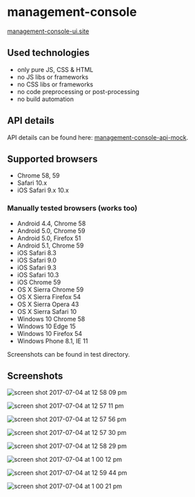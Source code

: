 # management-console
[management-console-ui.site](http://management-console-ui.site)

## Used technologies
* only pure JS, CSS & HTML
* no JS libs or frameworks
* no CSS libs or frameworks
* no code preprocessing or post-processing
* no build automation

## API details
API details can be found here: [management-console-api-mock](https://github.com/yivo/management-console-api-mock).

## Supported browsers
* Chrome 58, 59
* Safari 10.x
* iOS Safari 9.x 10.x

### Manually tested browsers (works too)
* Android 4.4, Chrome 58 
* Android 5.0, Chrome 59
* Android 5.0, Firefox 51
* Android 5.1, Chrome 59
* iOS Safari 8.3
* iOS Safari 9.0
* iOS Safari 9.3
* iOS Safari 10.3
* iOS Chrome 59
* OS X Sierra Chrome 59
* OS X Sierra Firefox 54
* OS X Sierra Opera 43
* OS X Sierra Safari 10
* Windows 10 Chrome 58
* Windows 10 Edge 15
* Windows 10 Firefox 54
* Windows Phone 8.1, IE 11

Screenshots can be found in test directory.

## Screenshots

![screen shot 2017-07-04 at 12 58 09 pm](https://user-images.githubusercontent.com/7421323/27825680-00a06056-60b9-11e7-8d52-55086e7d87e0.png)

![screen shot 2017-07-04 at 12 57 11 pm](https://user-images.githubusercontent.com/7421323/27825706-1dfcbdfc-60b9-11e7-97b8-74297959052d.png)

![screen shot 2017-07-04 at 12 57 56 pm](https://user-images.githubusercontent.com/7421323/27825722-2e7fc16a-60b9-11e7-8072-ed503a0589b0.png)

![screen shot 2017-07-04 at 12 57 30 pm](https://user-images.githubusercontent.com/7421323/27825747-48e9e74c-60b9-11e7-852c-ccf7d1888611.png)

![screen shot 2017-07-04 at 12 58 29 pm](https://user-images.githubusercontent.com/7421323/27825762-5b75da92-60b9-11e7-82d9-555d49ff768f.png)

![screen shot 2017-07-04 at 1 00 12 pm](https://user-images.githubusercontent.com/7421323/27825804-74f15f46-60b9-11e7-906d-190baf64dfd6.png)

![screen shot 2017-07-04 at 12 59 44 pm](https://user-images.githubusercontent.com/7421323/27825780-69929b1a-60b9-11e7-974e-e45115aea9a5.png)

![screen shot 2017-07-04 at 1 00 21 pm](https://user-images.githubusercontent.com/7421323/27825820-7ead70f6-60b9-11e7-8722-1cdc95c9dd96.png)
